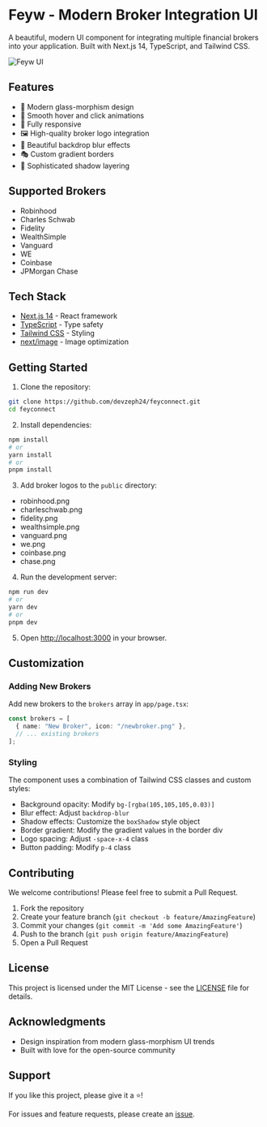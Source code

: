 # Feyw - Modern Broker Integration UI

A beautiful, modern UI component for integrating multiple financial brokers into your application. Built with Next.js 14, TypeScript, and Tailwind CSS.

![Feyw UI](public/preview.png)

## Features

- 🎨 Modern glass-morphism design
- 🔄 Smooth hover and click animations
- 📱 Fully responsive
- 🖼️ High-quality broker logo integration
- 🌟 Beautiful backdrop blur effects
- 🎭 Custom gradient borders
- 💫 Sophisticated shadow layering

## Supported Brokers

- Robinhood
- Charles Schwab
- Fidelity
- WealthSimple
- Vanguard
- WE
- Coinbase
- JPMorgan Chase

## Tech Stack

- [Next.js 14](https://nextjs.org/) - React framework
- [TypeScript](https://www.typescriptlang.org/) - Type safety
- [Tailwind CSS](https://tailwindcss.com/) - Styling
- [next/image](https://nextjs.org/docs/api-reference/next/image) - Image optimization

## Getting Started

1. Clone the repository:
```bash
git clone https://github.com/devzeph24/feyconnect.git
cd feyconnect
```

2. Install dependencies:
```bash
npm install
# or
yarn install
# or
pnpm install
```

3. Add broker logos to the `public` directory:
- robinhood.png
- charleschwab.png
- fidelity.png
- wealthsimple.png
- vanguard.png
- we.png
- coinbase.png
- chase.png

4. Run the development server:
```bash
npm run dev
# or
yarn dev
# or
pnpm dev
```

5. Open [http://localhost:3000](http://localhost:3000) in your browser.

## Customization

### Adding New Brokers

Add new brokers to the `brokers` array in `app/page.tsx`:

```typescript
const brokers = [
  { name: "New Broker", icon: "/newbroker.png" },
  // ... existing brokers
];
```

### Styling

The component uses a combination of Tailwind CSS classes and custom styles:

- Background opacity: Modify `bg-[rgba(105,105,105,0.03)]`
- Blur effect: Adjust `backdrop-blur`
- Shadow effects: Customize the `boxShadow` style object
- Border gradient: Modify the gradient values in the border div
- Logo spacing: Adjust `-space-x-4` class
- Button padding: Modify `p-4` class

## Contributing

We welcome contributions! Please feel free to submit a Pull Request.

1. Fork the repository
2. Create your feature branch (`git checkout -b feature/AmazingFeature`)
3. Commit your changes (`git commit -m 'Add some AmazingFeature'`)
4. Push to the branch (`git push origin feature/AmazingFeature`)
5. Open a Pull Request

## License

This project is licensed under the MIT License - see the [LICENSE](LICENSE) file for details.

## Acknowledgments

- Design inspiration from modern glass-morphism UI trends
- Built with love for the open-source community

## Support

If you like this project, please give it a ⭐️!

For issues and feature requests, please create an [issue](https://github.com/devzeph24/feyconnect/issues).
